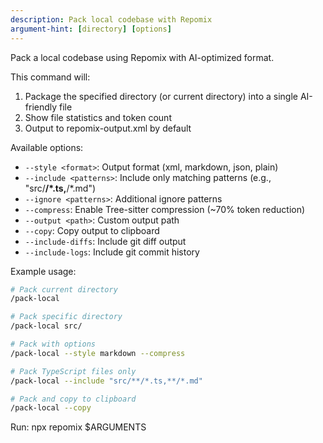 ```yaml
---
description: Pack local codebase with Repomix
argument-hint: [directory] [options]
---
```


Pack a local codebase using Repomix with AI-optimized format.

This command will:
1. Package the specified directory (or current directory) into a single AI-friendly file
2. Show file statistics and token count
3. Output to repomix-output.xml by default

Available options:
- `--style <format>`: Output format (xml, markdown, json, plain)
- `--include <patterns>`: Include only matching patterns (e.g., "src/**/*.ts,**/*.md")
- `--ignore <patterns>`: Additional ignore patterns
- `--compress`: Enable Tree-sitter compression (~70% token reduction)
- `--output <path>`: Custom output path
- `--copy`: Copy output to clipboard
- `--include-diffs`: Include git diff output
- `--include-logs`: Include git commit history

Example usage:
```bash
# Pack current directory
/pack-local

# Pack specific directory
/pack-local src/

# Pack with options
/pack-local --style markdown --compress

# Pack TypeScript files only
/pack-local --include "src/**/*.ts,**/*.md"

# Pack and copy to clipboard
/pack-local --copy
```

Run: npx repomix $ARGUMENTS
